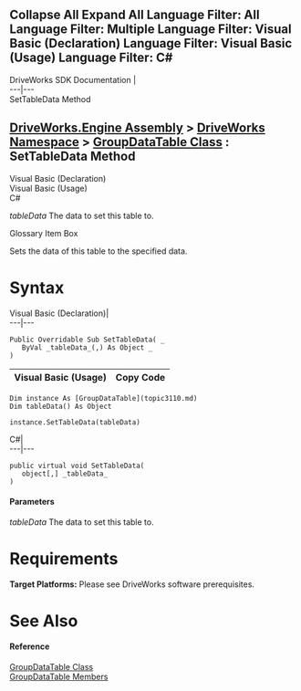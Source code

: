       

 Collapse All Expand All  Language Filter: All  Language Filter: Multiple  Language Filter: Visual Basic (Declaration) Language Filter: Visual Basic (Usage) Language Filter: C#  
---  
DriveWorks SDK Documentation  |   
---|---  
SetTableData Method   
  
[DriveWorks.Engine Assembly](topic2156.md) > [DriveWorks Namespace](topic2159.md) > [GroupDataTable Class](topic3110.md) : SetTableData Method  
---  
  
Visual Basic (Declaration)    
Visual Basic (Usage)    
C# 

_tableData_
    The data to set this table to.

Glossary Item Box

Sets the data of this table to the specified data. 

# Syntax

Visual Basic (Declaration)|   
---|---  
      
    
    Public Overridable Sub SetTableData( _
       ByVal _tableData_(,) As Object _
    )   
  
Visual Basic (Usage)| Copy Code  
---|---  
      
    
    Dim instance As [GroupDataTable](topic3110.md)
    Dim tableData() As Object
     
    instance.SetTableData(tableData)  
  
C#|   
---|---  
      
    
    public virtual void SetTableData( 
       object[,] _tableData_
    )  
  
#### Parameters

 _tableData_
    The data to set this table to.

# Requirements

**Target Platforms:** Please see DriveWorks software prerequisites.

# See Also

#### Reference

[GroupDataTable Class](topic3110.md)   
[GroupDataTable Members](topic3111.md)



